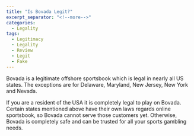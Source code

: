 ```yaml
---
title: "Is Bovada Legit?"
excerpt_separator: "<!--more-->"
categories:
  - Legality
tags:
  - Legitimacy
  - Legality
  - Review
  - Legit
  - Fake
---
```


Bovada is a legitimate offshore sportsbook which is legal in nearly all US states. The exceptions are for Delaware, Maryland, New Jersey, New York and Nevada.

<!--more-->

If you are a resident of the USA it is completely legal to play on Bovada. Certain states mentioned above have their own laws regards online sportsbook, so Bovada cannot serve those customers yet. Otherwise, Bovada is completely safe and can be trusted for all your sports gambling needs.
